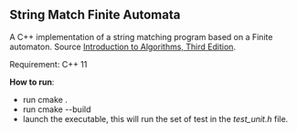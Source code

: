 ## String Match Finite Automata
A C++ implementation of a string matching program based on a Finite automaton. Source [Introduction to Algorithms, Third Edition](https://mitpress.mit.edu/books/introduction-algorithms-third-edition).

Requirement: C++ 11

**How to run**:
- run cmake . 
- run cmake --build
- launch the executable, this will run the set of test in the *test_unit.h* file.

